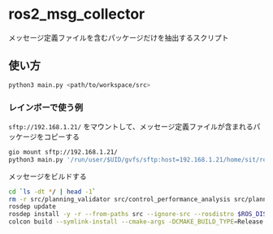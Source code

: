 # ros2_msg_collector

メッセージ定義ファイルを含むパッケージだけを抽出するスクリプト

## 使い方

```bash
python3 main.py <path/to/workspace/src>
```

### レインボーで使う例

`sftp://192.168.1.21/` をマウントして、メッセージ定義ファイルが含まれるパッケージをコピーする
```bash
gio mount sftp://192.168.1.21/
python3 main.py '/run/user/$UID/gvfs/sftp:host=192.168.1.21/home/sit/ros2_rainbow/src'
```

メッセージをビルドする
```bash
cd `ls -dt */ | head -1`
rm -r src/planning_validator src/control_performance_analysis src/planning_debug_tools src/dummy_perception_publisher src/control_validator src/operation_mode_transition_manager src/static_centerline_optimizer src/vehicle_cmd_gate src/yabloc_particle_filter
rosdep update
rosdep install -y -r --from-paths src --ignore-src --rosdistro $ROS_DISTRO
colcon build --symlink-install --cmake-args -DCMAKE_BUILD_TYPE=Release
```
